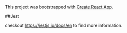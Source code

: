 This project was bootstrapped with [Create React App](https://github.com/facebook/create-react-app).

##Jest

checkout https://jestjs.io/docs/en to find more information.